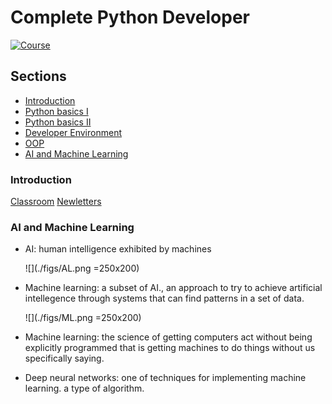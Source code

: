 # Complete Python Developer 

[![Course](https://www.udemy.com/staticx/udemy/images/v6/logo-coral-light.svg)](https://www.udemy.com/course/complete-python-developer-zero-to-mastery)


## Sections

- [Introduction](#introduction)
- [Python basics I](#python-basics-i)
- [Python basics II](#python-basics-ii)
- [Developer Environment](#developer-environment)
- [OOP](#oop)
- [AI and Machine Learning](#ai-and-machine-learning)

### Introduction
[Classroom](https://discord.gg/nVmbHYY)
[Newletters](https://zerotomastery.io/blog/?tag=PM)

### AI and Machine Learning
- AI: human intelligence exhibited by machines

    ![](./figs/AL.png =250x200)

- Machine learning: a subset of AI., an approach to try to achieve artificial intellegence through systems that can find patterns in a set of data.

    ![](./figs/ML.png =250x200)

- Machine learning: the science of getting computers act without being explicitly programmed that is getting machines to do things without us specifically saying.
- Deep neural networks: one of techniques for implementing machine learning. a type of algorithm.

